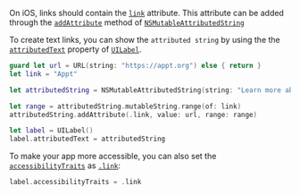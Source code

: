 On iOS, links should contain the [`link`](https://developer.apple.com/documentation/foundation/nsattributedstring/key/1535719-link) attribute. This attribute can be added through the [`addAttribute`](https://developer.apple.com/documentation/foundation/nsmutableattributedstring/1417080-addattribute) method of [`NSMutableAttributedString`](https://developer.apple.com/documentation/foundation/nsmutableattributedstring)

To create text links, you can show the `attributed string` by using the the [`attributedText`](https://developer.apple.com/documentation/uikit/uilabel/1620542-attributedtext) property of [`UILabel`](https://developer.apple.com/documentation/uikit/uilabel).

```swift
guard let url = URL(string: "https://appt.org") else { return }
let link = "Appt"

let attributedString = NSMutableAttributedString(string: "Learn more about \(link)")

let range = attributedString.mutableString.range(of: link)
attributedString.addAttribute(.link, value: url, range: range)

let label = UILabel()
label.attributedText = attributedString
```

To make your app more accessible, you can also set the [`accessibilityTraits`](https://developer.apple.com/documentation/objectivec/nsobject/1615202-accessibilitytraits) as [`.link`](https://developer.apple.com/documentation/uikit/uiaccessibilitytraits/1620178-link):
```swift
label.accessibilityTraits = .link
```
